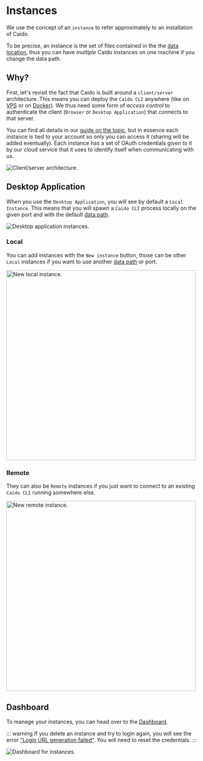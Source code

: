 # Instances

We use the concept of an `instance` to refer approximately to an installation of Caido.

To be precise, an instance is the set of files contained in the the [data location](/guides/data_location.md), thus you can have _multiple_ Caido instances on one machine if you change the data path.

## Why?

First, let's revisit the fact that Caido is built around a `client/server` architecture. This means you can deploy the `Caido CLI` anywhere (like on [VPS](/guides/vps.md) or on [Docker](/guides/docker.md)). We thus need some form of _access control_ to authenticate the client (`Browser` or `Desktop Application`) that connects to that server.

You can find all details in our [guide on the topic](/concepts/internals/authentication.md), but in essence each instance is tied to your account so only you can access it (sharing will be added eventually). Each instance has a set of OAuth credentials given to it by our cloud service that it uses to identify itself when communicating with us.

<img alt="Client/server architecture." src="/_images/client_server.png" no-shadow/>

## Desktop Application

When you use the `Desktop Application`, you will see by default a `Local Instance`. This means that you will spawn a `Caido CLI` process locally on the given port and with the default [data path](/guides/data_location.md).

<img alt="Desktop application instances." src="/_images/instances_desktop.png" no-shadow/>

### Local

You can add instances with the `New instance` button, those can be other `Local` instances if you want to use another [data path](/guides/data_location.md) or port.

<img alt="New local instance." src="/_images/instances_local.png" center width="500"/>

### Remote

They can also be `Remote` instances if you just want to connect to an existing `Caido CLI` running somewhere else.

<img alt="New remote instance." src="/_images/instances_remote.png" center width="500"/>

## Dashboard

To manage your instances, you can head over to the [Dashboard](https://dashboard.caido.io/instances).

::: warning
If you delete an instance and try to login again, you will see the error ["Login URL generation failed"](http://localhost:3000/common_errors.html#login-url-generation-failed). You will need to reset the credentials.
:::

<img alt="Dashboard for instances." src="/_images/instances_dashboard.png"/>
